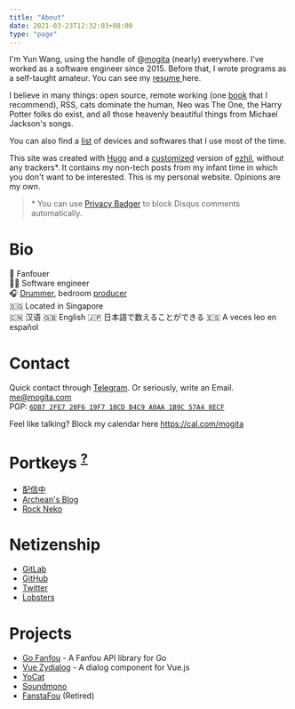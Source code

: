 ```yaml
---
title: "About"
date: 2021-03-23T12:32:03+08:00
type: "page"
---
```


I'm Yun Wang, using the handle of @[mogita](https://twitter.com/mogita) (nearly) everywhere. I've worked as a software engineer since 2015. Before that, I wrote programs as a self-taught amateur. You can see my [resume ](/resume.html)here.

I believe in many things: open source, remote working (one [book](https://www.amazon.com/Remote-Office-Not-Required/dp/0804137501) that I recommend), RSS, cats dominate the human, Neo was The One, the Harry Potter folks do exist, and all those heavenly beautiful things from Michael Jackson's songs.

You can also find a [list](/uses.html) of devices and softwares that I use most of the time.

This site was created with [Hugo](https://gohugo.io/) and a [customized](https://github.com/mogita/otaku-blog/blob/master/static/css/ezhil-custom.css) version of [ezhil](https://github.com/vividvilla/ezhil), without any trackers*. It contains my non-tech posts from my infant time in which you don't want to be interested. This is my personal website. Opinions are my own.

> \* You can use [Privacy Badger](https://privacybadger.org) to block Disqus comments automatically.

# Bio

🦋 Fanfouer<br />
🧑‍💻 Software engineer<br />
🎧 [Drummer](https://space.bilibili.com/70342), bedroom [producer](https://soundcloud.com/mogita)<br />🇸🇬 Located in Singapore<br />
🇨🇳 汉语 🇬🇧 English 🇯🇵 日本語で数えることができる 🇪🇸 A veces leo en español

# Contact

Quick contact through [Telegram](https://t.me/mogita). Or seriously, write an Email.<br />
[me@mogita.com](mailto:me@mogita.com)<br />
PGP: [`6DB7 2FE7 20F6 19F7 10CD B4C9 A0AA 1B9C 57A4 8ECF`](https://keybase.io/mogita/pgp_keys.asc?fingerprint=6db72fe720f619f710cdb4c9a0aa1b9c57a48ecf)

Feel like talking? Block my calendar here https://cal.com/mogita

# Portkeys <sup><a href="https://harrypotter.fandom.com/wiki/Portkey" target="_blank">?</a></sup>

- [配信中](https://www.yocson.com)
- [Archean's Blog](https://archeanz.com)
- [Rock Neko](https://rockneko.xyz)

# Netizenship

- [GitLab](https://gitlab.com/mogita)
- [GitHub](https://github.com/mogita)
- [Twitter](https://twitter.com/mogita)
- [Lobsters](https://lobste.rs/u/mogita)

# Projects

- [Go Fanfou](https://github.com/mogita/go-fanfou) - A Fanfou API library for Go
- [Vue Zydialog](https://github.com/mogita/vue-zydialog) - A dialog component for Vue.js
- [YoCat](https://mastodon.social/@yocat)
- [Soundmono](https://soundmono.com)
- [FanstaFou](http://fanstafou.mogita.com) (Retired)
